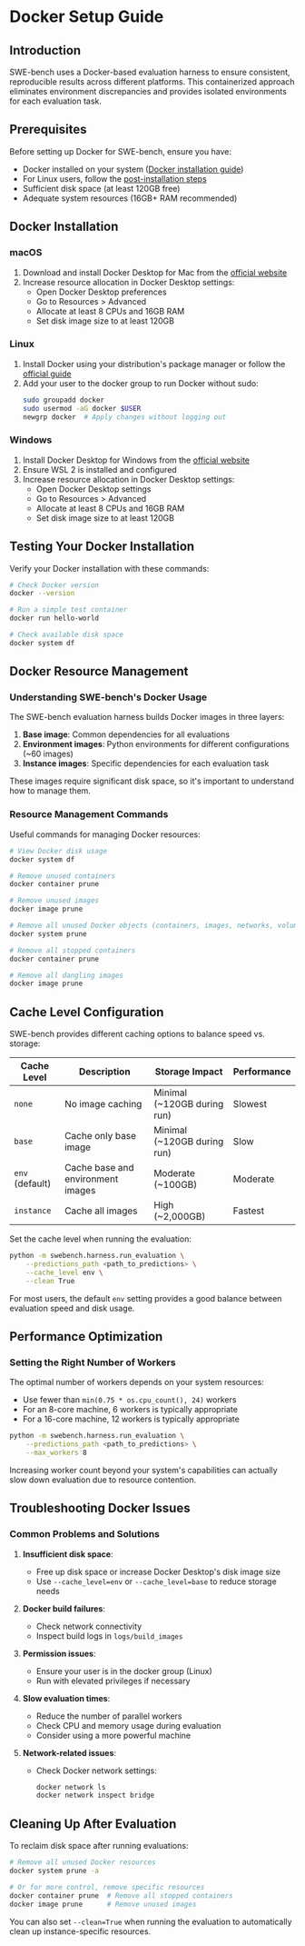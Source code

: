 # Docker Setup Guide

## Introduction

SWE-bench uses a Docker-based evaluation harness to ensure consistent, reproducible results across different platforms. This containerized approach eliminates environment discrepancies and provides isolated environments for each evaluation task.

## Prerequisites

Before setting up Docker for SWE-bench, ensure you have:

- Docker installed on your system ([Docker installation guide](https://docs.docker.com/engine/install/))
- For Linux users, follow the [post-installation steps](https://docs.docker.com/engine/install/linux-postinstall/)
- Sufficient disk space (at least 120GB free)
- Adequate system resources (16GB+ RAM recommended)

## Docker Installation

### macOS

1. Download and install Docker Desktop for Mac from the [official website](https://www.docker.com/products/docker-desktop)
2. Increase resource allocation in Docker Desktop settings:
   - Open Docker Desktop preferences
   - Go to Resources > Advanced
   - Allocate at least 8 CPUs and 16GB RAM
   - Set disk image size to at least 120GB

### Linux

1. Install Docker using your distribution's package manager or follow the [official guide](https://docs.docker.com/engine/install/)
2. Add your user to the docker group to run Docker without sudo:
   ```bash
   sudo groupadd docker
   sudo usermod -aG docker $USER
   newgrp docker  # Apply changes without logging out
   ```

### Windows

1. Install Docker Desktop for Windows from the [official website](https://www.docker.com/products/docker-desktop)
2. Ensure WSL 2 is installed and configured
3. Increase resource allocation in Docker Desktop settings:
   - Open Docker Desktop settings
   - Go to Resources > Advanced
   - Allocate at least 8 CPUs and 16GB RAM
   - Set disk image size to at least 120GB

## Testing Your Docker Installation

Verify your Docker installation with these commands:

```bash
# Check Docker version
docker --version

# Run a simple test container
docker run hello-world

# Check available disk space
docker system df
```

## Docker Resource Management

### Understanding SWE-bench's Docker Usage

The SWE-bench evaluation harness builds Docker images in three layers:

1. **Base image**: Common dependencies for all evaluations
2. **Environment images**: Python environments for different configurations (~60 images)
3. **Instance images**: Specific dependencies for each evaluation task

These images require significant disk space, so it's important to understand how to manage them.

### Resource Management Commands

Useful commands for managing Docker resources:

```bash
# View Docker disk usage
docker system df

# Remove unused containers
docker container prune

# Remove unused images
docker image prune

# Remove all unused Docker objects (containers, images, networks, volumes)
docker system prune

# Remove all stopped containers
docker container prune

# Remove all dangling images
docker image prune
```

## Cache Level Configuration

SWE-bench provides different caching options to balance speed vs. storage:

| Cache Level | Description | Storage Impact | Performance |
|-------------|-------------|----------------|------------|
| `none` | No image caching | Minimal (~120GB during run) | Slowest |
| `base` | Cache only base image | Minimal (~120GB during run) | Slow |
| `env` (default) | Cache base and environment images | Moderate (~100GB) | Moderate |
| `instance` | Cache all images | High (~2,000GB) | Fastest |

Set the cache level when running the evaluation:

```bash
python -m swebench.harness.run_evaluation \
    --predictions_path <path_to_predictions> \
    --cache_level env \
    --clean True
```

For most users, the default `env` setting provides a good balance between evaluation speed and disk usage.

## Performance Optimization

### Setting the Right Number of Workers

The optimal number of workers depends on your system resources:

- Use fewer than `min(0.75 * os.cpu_count(), 24)` workers
- For an 8-core machine, 6 workers is typically appropriate
- For a 16-core machine, 12 workers is typically appropriate

```bash
python -m swebench.harness.run_evaluation \
    --predictions_path <path_to_predictions> \
    --max_workers 8
```

Increasing worker count beyond your system's capabilities can actually slow down evaluation due to resource contention.

## Troubleshooting Docker Issues

### Common Problems and Solutions

1. **Insufficient disk space**:
   - Free up disk space or increase Docker Desktop's disk image size
   - Use `--cache_level=env` or `--cache_level=base` to reduce storage needs

2. **Docker build failures**:
   - Check network connectivity
   - Inspect build logs in `logs/build_images`

3. **Permission issues**:
   - Ensure your user is in the docker group (Linux)
   - Run with elevated privileges if necessary

4. **Slow evaluation times**:
   - Reduce the number of parallel workers
   - Check CPU and memory usage during evaluation
   - Consider using a more powerful machine

5. **Network-related issues**:
   - Check Docker network settings:
     ```bash
     docker network ls
     docker network inspect bridge
     ```

## Cleaning Up After Evaluation

To reclaim disk space after running evaluations:

```bash
# Remove all unused Docker resources
docker system prune -a

# Or for more control, remove specific resources
docker container prune  # Remove all stopped containers
docker image prune      # Remove unused images
```

You can also set `--clean=True` when running the evaluation to automatically clean up instance-specific resources. 